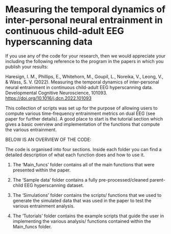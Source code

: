 # Measuring the temporal dynamics of inter-personal neural entrainment in continuous child-adult EEG hyperscanning data

If you use any of the code for your research, then we would appreciate your including the following reference to the program in the papers in which you publish your results:

Haresign, I. M., Phillips, E., Whitehorn, M., Goupil, L., Noreika, V., Leong, V., & Wass, S. V. (2022). Measuring the temporal dynamics of inter-personal neural entrainment in continuous child-adult EEG hyperscanning data. Developmental Cognitive Neuroscience, 101093.
https://doi.org/10.1016/j.dcn.2022.101093

This collection of scripts was set up for the purpose of allowing users to compute various time-frequency entrainment metrics on dual EEG (see paper for further details). A good place to start is the tutorial section which gives a basic overview and implementation of the functions that compute the various entrainment.

BELOW IS AN OVERVIEW OF THE CODE:

The code is organised into four sections. Inside each folder you can find a detailed description of what each function does and how to use it.

1.	The ‘Main_funcs’ folder contains all of the main functions that were presented within the paper.

2.	The ‘Sample data’ folder contains a fully pre-processed/cleaned parent-child EEG hyperscanning dataset.

3.	The ‘Simulations’ folder contains the scripts/ functions that we used to generate the simulated data that was used in the paper to test the various entrainment analysis.

4.	The ‘Tutorials’ folder contains the example scripts that guide the user in implementing the various analysis/ functions contained within the Main_funcs folder.

